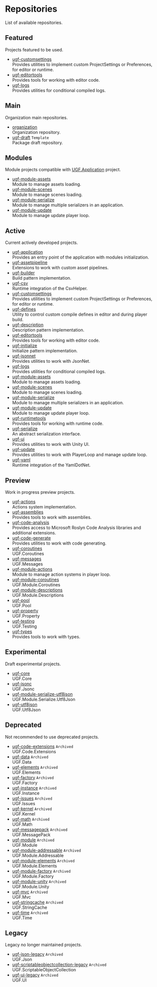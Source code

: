 # Repositories

List of available repositories.

## Featured

Projects featured to be used.

- [ugf-customsettings](https://github.com/unity-game-framework/ugf-customsettings)   
  Provides utilities to implement custom ProjectSettings or Preferences, for editor or runtime.
- [ugf-editortools](https://github.com/unity-game-framework/ugf-editortools)   
  Provides tools for working with editor code.
- [ugf-logs](https://github.com/unity-game-framework/ugf-logs)   
  Provides utilities for conditional compiled logs.

## Main

Organization main repositories.

- [organization](https://github.com/unity-game-framework/organization)   
  Organization repository.
- [ugf-draft](https://github.com/unity-game-framework/ugf-draft) `Template`  
  Package draft repository.

## Modules

Module projects compatible with [UGF.Application](https://github.com/unity-game-framework/ugf-application) project.

- [ugf-module-assets](https://github.com/unity-game-framework/ugf-module-assets)   
  Module to manage assets loading.
- [ugf-module-scenes](https://github.com/unity-game-framework/ugf-module-scenes)   
  Module to manage scenes loading.
- [ugf-module-serialize](https://github.com/unity-game-framework/ugf-module-serialize)   
  Module to manage multiple serializers in an application.
- [ugf-module-update](https://github.com/unity-game-framework/ugf-module-update)   
  Module to manage update player loop.

## Active

Current actively developed projects.

- [ugf-application](https://github.com/unity-game-framework/ugf-application)   
  Provides an entry point of the application with modules initialization.
- [ugf-assetpipeline](https://github.com/unity-game-framework/ugf-assetpipeline)   
  Extensions to work with custom asset pipelines.
- [ugf-builder](https://github.com/unity-game-framework/ugf-builder)   
  Build pattern implementation.
- [ugf-csv](https://github.com/unity-game-framework/ugf-csv)   
  Runtime integration of the CsvHelper.
- [ugf-customsettings](https://github.com/unity-game-framework/ugf-customsettings)   
  Provides utilities to implement custom ProjectSettings or Preferences, for editor or runtime.
- [ugf-defines](https://github.com/unity-game-framework/ugf-defines)   
  Utility to control custom compile defines in editor and during player build.
- [ugf-description](https://github.com/unity-game-framework/ugf-description)   
  Description pattern implementation.
- [ugf-editortools](https://github.com/unity-game-framework/ugf-editortools)   
  Provides tools for working with editor code.
- [ugf-initialize](https://github.com/unity-game-framework/ugf-initialize)   
  Initialize pattern implementation.
- [ugf-jsonnet](https://github.com/unity-game-framework/ugf-jsonnet)   
  Provides utilities to work with JsonNet.
- [ugf-logs](https://github.com/unity-game-framework/ugf-logs)   
  Provides utilities for conditional compiled logs.
- [ugf-module-assets](https://github.com/unity-game-framework/ugf-module-assets)   
  Module to manage assets loading.
- [ugf-module-scenes](https://github.com/unity-game-framework/ugf-module-scenes)   
  Module to manage scenes loading.
- [ugf-module-serialize](https://github.com/unity-game-framework/ugf-module-serialize)   
  Module to manage multiple serializers in an application.
- [ugf-module-update](https://github.com/unity-game-framework/ugf-module-update)   
  Module to manage update player loop.
- [ugf-runtimetools](https://github.com/unity-game-framework/ugf-runtimetools)   
  Provides tools for working with runtime code.
- [ugf-serialize](https://github.com/unity-game-framework/ugf-serialize)   
  An abstract serialization interface.
- [ugf-ui](https://github.com/unity-game-framework/ugf-ui)   
  Provides utilities to work with Unity UI.
- [ugf-update](https://github.com/unity-game-framework/ugf-update)   
  Provides utilities to work with PlayerLoop and manage update loop.
- [ugf-yaml](https://github.com/unity-game-framework/ugf-yaml)   
  Runtime integration of the YamlDotNet.

## Preview

Work in progress preview projects.

- [ugf-actions](https://github.com/unity-game-framework/ugf-actions)   
  Actions system implementation.
- [ugf-assemblies](https://github.com/unity-game-framework/ugf-assemblies)   
  Provides tools to work with assemblies.
- [ugf-code-analysis](https://github.com/unity-game-framework/ugf-code-analysis)   
  Provides access to Microsoft Roslyn Code Analysis libraries and additional extensions.
- [ugf-code-generate](https://github.com/unity-game-framework/ugf-code-generate)   
  Provides utilities to work with code generating.
- [ugf-coroutines](https://github.com/unity-game-framework/ugf-coroutines)   
  UGF.Coroutines
- [ugf-messages](https://github.com/unity-game-framework/ugf-messages)   
  UGF.Messages
- [ugf-module-actions](https://github.com/unity-game-framework/ugf-module-actions)   
  Module to manage action systems in player loop.
- [ugf-module-coroutines](https://github.com/unity-game-framework/ugf-module-coroutines)   
  UGF.Module.Coroutines
- [ugf-module-descriptions](https://github.com/unity-game-framework/ugf-module-descriptions)   
  UGF.Module.Descriptions
- [ugf-pool](https://github.com/unity-game-framework/ugf-pool)   
  UGF.Pool
- [ugf-property](https://github.com/unity-game-framework/ugf-property)   
  UGF.Property
- [ugf-testing](https://github.com/unity-game-framework/ugf-testing)   
  UGF.Testing
- [ugf-types](https://github.com/unity-game-framework/ugf-types)   
  Provides tools to work with types.

## Experimental

Draft experimental projects.

- [ugf-core](https://github.com/unity-game-framework/ugf-core)   
  UGF.Core
- [ugf-jsonc](https://github.com/unity-game-framework/ugf-jsonc)   
  UGF.Jsonc
- [ugf-module-serialize-utf8json](https://github.com/unity-game-framework/ugf-module-serialize-utf8json)   
  UGF.Module.Serialize.Utf8Json
- [ugf-utf8json](https://github.com/unity-game-framework/ugf-utf8json)   
  UGF.Utf8Json

## Deprecated

Not recommended to use deprecated projects.

- [ugf-code-extensions](https://github.com/unity-game-framework/ugf-code-extensions) `Archived`  
  UGF.Code.Extensions
- [ugf-data](https://github.com/unity-game-framework/ugf-data) `Archived`  
  UGF.Data
- [ugf-elements](https://github.com/unity-game-framework/ugf-elements) `Archived`  
  UGF.Elements
- [ugf-factory](https://github.com/unity-game-framework/ugf-factory) `Archived`  
  UGF.Factory
- [ugf-instance](https://github.com/unity-game-framework/ugf-instance) `Archived`  
  UGF.Instance
- [ugf-issues](https://github.com/unity-game-framework/ugf-issues) `Archived`  
  UGF.Issues
- [ugf-kernel](https://github.com/unity-game-framework/ugf-kernel) `Archived`  
  UGF.Kernel
- [ugf-math](https://github.com/unity-game-framework/ugf-math) `Archived`  
  UGF.Math
- [ugf-messagepack](https://github.com/unity-game-framework/ugf-messagepack) `Archived`  
  UGF.MessagePack
- [ugf-module](https://github.com/unity-game-framework/ugf-module) `Archived`  
  UGF.Module
- [ugf-module-addressable](https://github.com/unity-game-framework/ugf-module-addressable) `Archived`  
  UGF.Module.Addressable
- [ugf-module-elements](https://github.com/unity-game-framework/ugf-module-elements) `Archived`  
  UGF.Module.Elements
- [ugf-module-factory](https://github.com/unity-game-framework/ugf-module-factory) `Archived`  
  UGF.Module.Factory
- [ugf-module-unity](https://github.com/unity-game-framework/ugf-module-unity) `Archived`  
  UGF.Module.Unity
- [ugf-mvc](https://github.com/unity-game-framework/ugf-mvc) `Archived`  
  UGF.Mvc
- [ugf-stringcache](https://github.com/unity-game-framework/ugf-stringcache) `Archived`  
  UGF.StringCache
- [ugf-time](https://github.com/unity-game-framework/ugf-time) `Archived`  
  UGF.Time

## Legacy

Legacy no longer maintained projects.

- [ugf-json-legacy](https://github.com/unity-game-framework/ugf-json-legacy) `Archived`  
  UGF.Json
- [ugf-scriptableobjectcollection-legacy](https://github.com/unity-game-framework/ugf-scriptableobjectcollection-legacy) `Archived`  
  UGF.ScriptableObjectCollection
- [ugf-ui-legacy](https://github.com/unity-game-framework/ugf-ui-legacy) `Archived`  
  UGF.UI


